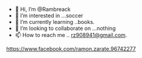 - 👋 Hi, I’m @Rambreack
- 👀 I’m interested in ...soccer
- 🌱 I’m currently learning ..books.
- 💞️ I’m looking to collaborate on ...nothing
- 📫 How to reach me .. rz908941@gmail.com.

<!---
Rambreack/Rambreack is a ✨ special ✨ repository because its `README.md` (this file) appears on your GitHub profile.
You can click the Preview link to take a look at your changes.
--->
https://www.facebook.com/ramon.zarate.96742277
